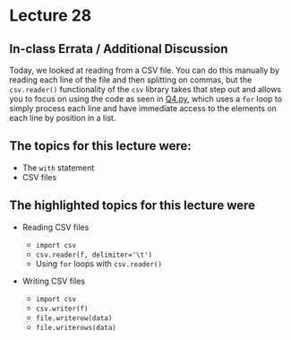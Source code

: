 # Lecture 28

## In-class Errata / Additional Discussion

Today, we looked at reading from a CSV file. You can do this manually by reading each line of the file and then splitting on commas, but the `csv.reader()` functionality of the `csv` library takes that step out and allows you to focus on using the code as seen in [Q4.py](Q4.py), which uses a `for` loop to simply process each line and have immediate access to the elements on each line by position in a list.

## The topics for this lecture were:

* The `with` statement
* CSV files

## The highlighted topics for this lecture were

* Reading CSV files
	* `import csv`
	* `csv.reader(f, delimiter='\t')`
	* Using `for` loops with `csv.reader()`

* Writing CSV files
	* `import csv`
	* `csv.writer(f)`
	* `file.writerow(data)`
	* `file.writerows(data)`

